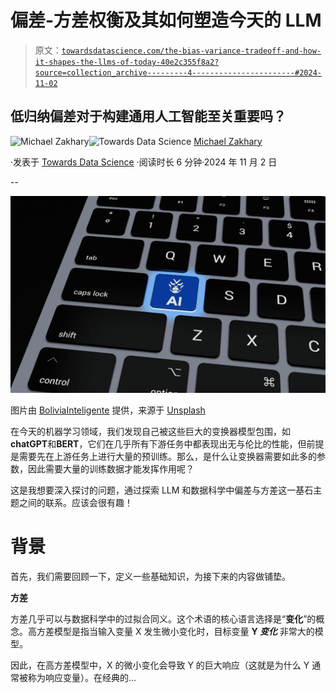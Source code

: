 # 偏差-方差权衡及其如何塑造今天的 LLM

> 原文：[`towardsdatascience.com/the-bias-variance-tradeoff-and-how-it-shapes-the-llms-of-today-40e2c355f8a2?source=collection_archive---------4-----------------------#2024-11-02`](https://towardsdatascience.com/the-bias-variance-tradeoff-and-how-it-shapes-the-llms-of-today-40e2c355f8a2?source=collection_archive---------4-----------------------#2024-11-02)

## 低归纳偏差对于构建通用人工智能至关重要吗？

[](https://medium.com/@zakharymg?source=post_page---byline--40e2c355f8a2--------------------------------)![Michael Zakhary](https://medium.com/@zakharymg?source=post_page---byline--40e2c355f8a2--------------------------------)[](https://towardsdatascience.com/?source=post_page---byline--40e2c355f8a2--------------------------------)![Towards Data Science](https://towardsdatascience.com/?source=post_page---byline--40e2c355f8a2--------------------------------) [Michael Zakhary](https://medium.com/@zakharymg?source=post_page---byline--40e2c355f8a2--------------------------------)

·发表于 [Towards Data Science](https://towardsdatascience.com/?source=post_page---byline--40e2c355f8a2--------------------------------) ·阅读时长 6 分钟·2024 年 11 月 2 日

--

![](img/eb32a758ce0d5d1409030ca8d576fe66.png)

图片由 [BoliviaInteligente](https://unsplash.com/@boliviainteligente?utm_source=medium&utm_medium=referral) 提供，来源于 [Unsplash](https://unsplash.com/?utm_source=medium&utm_medium=referral)

在今天的机器学习领域，我们发现自己被这些巨大的变换器模型包围，如**chatGPT**和**BERT**，它们在几乎所有下游任务中都表现出无与伦比的性能，但前提是需要先在上游任务上进行大量的预训练。那么，是什么让变换器需要如此多的参数，因此需要大量的训练数据才能发挥作用呢？

这是我想要深入探讨的问题，通过探索 LLM 和数据科学中偏差与方差这一基石主题之间的联系。应该会很有趣！

# 背景

首先，我们需要回顾一下，定义一些基础知识，为接下来的内容做铺垫。

**方差**

方差几乎可以与数据科学中的过拟合同义。这个术语的核心语言选择是“**变化**”的概念。高方差模型是指当输入变量 X 发生微小变化时，目标变量 **Y *变化*** 非常大的模型。

因此，在高方差模型中，X 的微小变化会导致 Y 的巨大响应（这就是为什么 Y 通常被称为响应变量）。在经典的...
